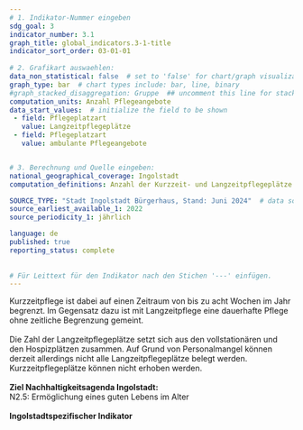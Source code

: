 ```yaml
---
# 1. Indikator-Nummer eingeben 
sdg_goal: 3 
indicator_number: 3.1
graph_title: global_indicators.3-1-title
indicator_sort_order: 03-01-01
 
# 2. Grafikart auswaehlen: 
data_non_statistical: false  # set to 'false' for chart/graph visualization 
graph_type: bar  # chart types include: bar, line, binary 
#graph_stacked_disaggregation: Gruppe  ## uncomment this line for stacked bars. eplace 'Geschlecht' with the field of aggregation. 
computation_units: Anzahl Pflegeangebote 
data_start_values:  # initialize the field to be shown  
 - field: Pflegeplatzart 
   value: Langzeitpflegeplätze
 - field: Pflegeplatzart
   value: ambulante Pflegeangebote


# 3. Berechnung und Quelle eingeben: 
national_geographical_coverage: Ingolstadt 
computation_definitions: Anzahl der Kurzzeit- und Langzeitpflegeplätze sowie ambulante Pflegeangebote

SOURCE_TYPE: "Stadt Ingolstadt Bürgerhaus, Stand: Juni 2024"  # data source  
source_earliest_available_1: 2022
source_periodicity_1: jährlich

language: de   
published: true 
reporting_status: complete
 
 
# Für Leittext für den Indikator nach den Stichen '---' einfügen. 
---
```

Kurzzeitpflege ist dabei auf einen Zeitraum von bis zu acht Wochen im Jahr begrenzt. Im Gegensatz dazu ist mit Langzeitpflege eine dauerhafte Pflege ohne zeitliche Begrenzung gemeint. <br>
<br>
Die Zahl der Langzeitpflegeplätze setzt sich aus den vollstationären und den Hospizplätzen zusammen. Auf Grund von Personalmangel können derzeit allerdings nicht alle Langzeitpflegeplätze belegt werden. Kurzzeitpflegeplätze können nicht erhoben werden.<br>
<br>
<b>Ziel Nachhaltigkeitsagenda Ingolstadt:</b><br>
N2.5: Ermöglichung eines guten Lebens im Alter<br>
<br>
<b>Ingolstadtspezifischer Indikator</b>
